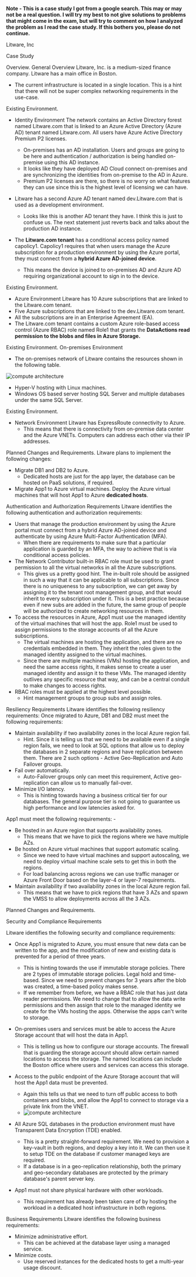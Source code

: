 **Note - This is a case study I got from a google search. This may or may not be a real question. I will try my best to not give solutions to problems that might come in the exam, but will try to comment on how I analyzed the problem as I read the case study. If this bothers you, please do not continue.** 

Litware, Inc 

Case Study 

Overview. General Overview Litware, Inc. is a medium-sized finance company.  Litware has a main office in Boston. 

* The current infrastructure is located in a single location. This is a hint that there will not be super complex networking requirements in the use-case. 

Existing Environment. 
* Identity Environment The network contains an Active Directory forest named Litware.com that is linked to an Azure Active Directory (Azure AD) tenant named Litware.com. All users have Azure Active Directory Premium P2 licenses.
	* On-premises has an AD installation. Users and groups are going to be here and authentication / authorization is being handled on-premise using this AD instance. 
	* It looks like they have deployed AD Cloud connect on-premises and are synchronizing the identities from on-premise to the AD in Azure. 
	* Premium P2 licenses are there, so there is no worry on what features they can use since this is the highest level of licensing we can have. 
	
* Litware has a second Azure AD tenant named dev.Litware.com that is used as a development environment. 
	* Looks like this is another AD tenant they have. I think this is just to confuse us. The next statement just reverts back and talks about the production AD instance.
* The **Litware.com tenant** has a conditional access policy named capolicy1. Capolicy1 requires that when users manage the Azure subscription for a production environment by using the Azure portal, they must connect from a **hybrid Azure AD-joined device**. 
	* This means the device is joined to on-premises AD and Azure AD requiring organizational account to sign in to the device.

 Existing Environment. 
* Azure Environment Litware has 10 Azure subscriptions that are linked to the Litware.com tenant.
* Five Azure subscriptions that are linked to the dev.Litware.com tenant. 
* All the subscriptions are in an Enterprise Agreement (EA). 
* The Litware.com tenant contains a custom Azure role-based access control (Azure RBAC) role named Role1 that grants the **DataActions read permission to the blobs and files in Azure Storage.**

Existing Environment. On-premises Environment
* The on-premises network of Litware contains the resources shown in the following table. 

![compute architecture](media/case-study-2.png)

* Hyper-V hosting with Linux machines. 
* Windows OS based server hosting SQL Server and multiple databases under the same SQL Server.

Existing Environment. 
* Network Environment Litware has ExpressRoute connectivity to Azure. 
	* This means that there is connectivity from on-premise data center and the Azure VNETs. Computers can address each other via their IP addresses.

Planned Changes and Requirements. 
Litware plans to implement the following changes: 
* Migrate DB1 and DB2 to Azure. 
	* Dedicated hosts are just for the app layer, the database can be hosted on PaaS solutions, if required.
* Migrate App1 to Azure virtual machines. Deploy the Azure virtual machines that will host App1 to Azure **dedicated hosts**.

Authentication and Authorization Requirements 
Litware identifies the following authentication and authorization requirements:

* Users that manage the production environment by using the Azure portal must connect from a hybrid Azure AD-joined device and authenticate by using Azure Multi-Factor Authentication (MFA). 
	* When there are requirements to make sure that a particular application is guarded by an MFA, the way to achieve that is via conditional access policies. 
* The Network Contributor built-in RBAC role must be used to grant permission to all the virtual networks in all the Azure subscriptions. 
	* This gives us a pretty good hint. The in-built role should be assigned in such a way that it can be applicable to all subscriptions. Since there is no uniqueness to any subscription, we can get away by assigning it to the tenant root management group, and that would inherit to every subscription under it. This is a best practice because even if new subs are added in the future, the same group of people will be authorized to create networking resources in them.
* To access the resources in Azure, App1 must use the managed identity of the virtual machines that will host the app. Role1 must be used to assign permissions to the storage accounts of all the Azure subscriptions. 
	* The virtual machines are hosting the application, and there are no credentials embedded in them. They inherit the roles given to the managed identity assigned to the virtual machines. 
	* Since there are multiple machines (VMs) hosting the application, and need the same access rights, it makes sense to create a user managed identity and assign it to these VMs. The managed identity outlives any specific resource that way, and can be a central conduit to make changes to access rights. 
* RBAC roles must be applied at the highest level possible. 
	* Hint management groups to group subs and assign roles.

Resiliency Requirements 
Litware identifies the following resiliency requirements: 
Once migrated to Azure, DB1 and DB2 must meet the following requirements: 
*  Maintain availability if two availability zones in the local Azure region fail. 
	* Hint. Since it is telling us that we need to be available even if a single region fails, we need to look at SQL options that allow us to deploy the databases in 2 separate regions and have replication between them. There are 2 such options - Active Geo-Replication and Auto Failover groups. 
* Fail over automatically. 
	* Auto-Failover groups only can meet this requirement, Active geo-replication can allow us to manually fail-over.
*  Minimize I/O latency.
	* This is hinting towards having a business critical tier for our databases. The general purpose tier is not going to guarantee us high performance and low latencies asked for. 

App1 must meet the following requirements: - 
* Be hosted in an Azure region that supports availability zones. 
	* This means that we have to pick the regions where we have multiple AZs.
* Be hosted on Azure virtual machines that support automatic scaling. 
	* Since we need to have virtual machines and support autoscaling, we need to deploy virtual machine scale sets to get this in both the regions. 
	* For load balancing across regions we can use traffic manager or Azure Front Door based on the layer-4 or layer-7 requirements.
* Maintain availability if two availability zones in the local Azure region fail.
	* This means that we have to pick regions that have 3 AZs and spawn the VMSS to allow deployments across all the 3 AZs.

Planned Changes and Requirements.

Security and Compliance Requirements 

Litware identifies the following security and compliance requirements: 
* Once App1 is migrated to Azure, you must ensure that new data can be written to the app, and the modification of new and existing data is prevented for a period of three years. 
	* This is hinting towards the use if immutable storage policies. There are 2 types of immutable storage policies. Legal hold and time-based. Since we need to prevent changes for 3 years after the blob was created, a time-based policy makes sense.
	* If we remember from before, we have a RBAC role that has just data reader permissions. We need to change that to allow the data write permissions and then assign that role to the managed identity we create for the VMs hosting the apps. Otherwise the apps can't write to storage.

* On-premises users and services must be able to access the Azure Storage account that will host the data in App1. 
	* This is telling us how to configure our storage accounts. The firewall that is guarding the storage account should allow certain named locations to access the storage. The named locations can include the Boston office where users and services can access this storage.
* Access to the public endpoint of the Azure Storage account that will host the App1 data must be prevented. 
	* Again this tells us that we need to turn off public access to both containers and blobs, and allow the App1 to connect to storage via a private link from the VNET.
	* ![compute architecture](media/storage-private-endpoints-overview.jpg)
* All Azure SQL databases in the production environment must have Transparent Data Encryption (TDE) enabled. 
	* This is a pretty straight-forward requirement. We need to provision a key-vault in both regions, and deploy a key into it. We can then use it to setup TDE on the database if customer managed keys are required. 
	* If a database is in a geo-replication relationship, both the primary and geo-secondary databases are protected by the primary database's parent server key.
* App1 must not share physical hardware with other workloads. 
	* This requirement has already been taken care of by hosting the workload in a dedicated host infrastructure in both regions.

Business Requirements Litware identifies the following business requirements: 
* Minimize administrative effort. 
	* This can be achieved at the database layer using a managed service.
* Minimize costs. 
	* Use reserved instances for the dedicated hosts to get a multi-year usage discount.
